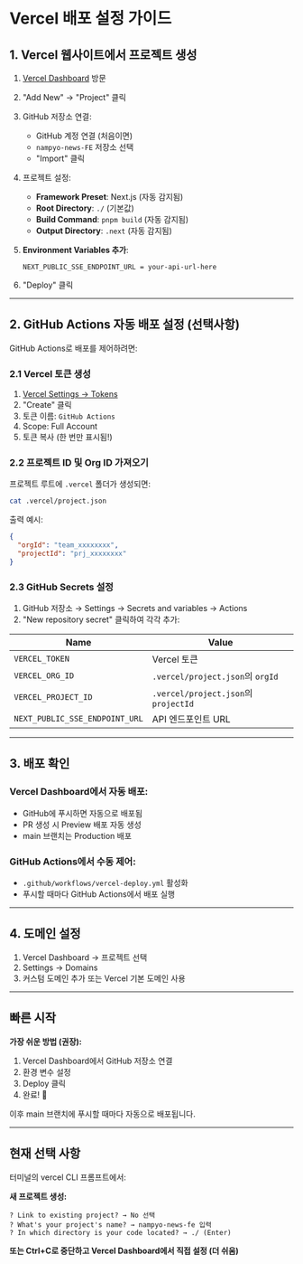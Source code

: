 # Vercel 배포 설정 가이드

## 1. Vercel 웹사이트에서 프로젝트 생성

1. [Vercel Dashboard](https://vercel.com/dashboard) 방문
2. "Add New" → "Project" 클릭
3. GitHub 저장소 연결:
   - GitHub 계정 연결 (처음이면)
   - `nampyo-news-FE` 저장소 선택
   - "Import" 클릭

4. 프로젝트 설정:
   - **Framework Preset**: Next.js (자동 감지됨)
   - **Root Directory**: `./` (기본값)
   - **Build Command**: `pnpm build` (자동 감지됨)
   - **Output Directory**: `.next` (자동 감지됨)

5. **Environment Variables 추가**:
   ```
   NEXT_PUBLIC_SSE_ENDPOINT_URL = your-api-url-here
   ```

6. "Deploy" 클릭

---

## 2. GitHub Actions 자동 배포 설정 (선택사항)

GitHub Actions로 배포를 제어하려면:

### 2.1 Vercel 토큰 생성

1. [Vercel Settings → Tokens](https://vercel.com/account/tokens)
2. "Create" 클릭
3. 토큰 이름: `GitHub Actions`
4. Scope: Full Account
5. 토큰 복사 (한 번만 표시됨!)

### 2.2 프로젝트 ID 및 Org ID 가져오기

프로젝트 루트에 `.vercel` 폴더가 생성되면:

```bash
cat .vercel/project.json
```

출력 예시:
```json
{
  "orgId": "team_xxxxxxxx",
  "projectId": "prj_xxxxxxxx"
}
```

### 2.3 GitHub Secrets 설정

1. GitHub 저장소 → Settings → Secrets and variables → Actions
2. "New repository secret" 클릭하여 각각 추가:

| Name | Value |
|------|-------|
| `VERCEL_TOKEN` | Vercel 토큰 |
| `VERCEL_ORG_ID` | `.vercel/project.json`의 `orgId` |
| `VERCEL_PROJECT_ID` | `.vercel/project.json`의 `projectId` |
| `NEXT_PUBLIC_SSE_ENDPOINT_URL` | API 엔드포인트 URL |

---

## 3. 배포 확인

### Vercel Dashboard에서 자동 배포:
- GitHub에 푸시하면 자동으로 배포됨
- PR 생성 시 Preview 배포 자동 생성
- main 브랜치는 Production 배포

### GitHub Actions에서 수동 제어:
- `.github/workflows/vercel-deploy.yml` 활성화
- 푸시할 때마다 GitHub Actions에서 배포 실행

---

## 4. 도메인 설정

1. Vercel Dashboard → 프로젝트 선택
2. Settings → Domains
3. 커스텀 도메인 추가 또는 Vercel 기본 도메인 사용

---

## 빠른 시작

**가장 쉬운 방법 (권장):**

1. Vercel Dashboard에서 GitHub 저장소 연결
2. 환경 변수 설정
3. Deploy 클릭
4. 완료! 🎉

이후 main 브랜치에 푸시할 때마다 자동으로 배포됩니다.

---

## 현재 선택 사항

터미널의 vercel CLI 프롬프트에서:

**새 프로젝트 생성:**
```
? Link to existing project? → No 선택
? What's your project's name? → nampyo-news-fe 입력
? In which directory is your code located? → ./ (Enter)
```

**또는 Ctrl+C로 중단하고 Vercel Dashboard에서 직접 설정 (더 쉬움)**
